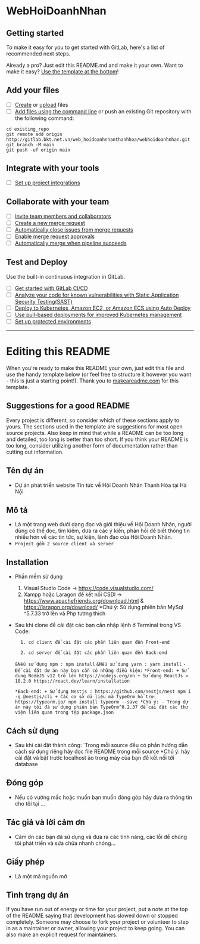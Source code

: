 # WebHoiDoanhNhan



## Getting started

To make it easy for you to get started with GitLab, here's a list of recommended next steps.

Already a pro? Just edit this README.md and make it your own. Want to make it easy? [Use the template at the bottom](#editing-this-readme)!

## Add your files

- [ ] [Create](https://docs.gitlab.com/ee/user/project/repository/web_editor.html#create-a-file) or [upload](https://docs.gitlab.com/ee/user/project/repository/web_editor.html#upload-a-file) files
- [ ] [Add files using the command line](https://docs.gitlab.com/ee/gitlab-basics/add-file.html#add-a-file-using-the-command-line) or push an existing Git repository with the following command:

```
cd existing_repo
git remote add origin http://gitlab.bkt.net.vn/web_hoidoanhnhanthanhhoa/webhoidoanhnhan.git
git branch -M main
git push -uf origin main
```

## Integrate with your tools

- [ ] [Set up project integrations](http://gitlab.bkt.net.vn/web_hoidoanhnhanthanhhoa/webhoidoanhnhan/-/settings/integrations)

## Collaborate with your team

- [ ] [Invite team members and collaborators](https://docs.gitlab.com/ee/user/project/members/)
- [ ] [Create a new merge request](https://docs.gitlab.com/ee/user/project/merge_requests/creating_merge_requests.html)
- [ ] [Automatically close issues from merge requests](https://docs.gitlab.com/ee/user/project/issues/managing_issues.html#closing-issues-automatically)
- [ ] [Enable merge request approvals](https://docs.gitlab.com/ee/user/project/merge_requests/approvals/)
- [ ] [Automatically merge when pipeline succeeds](https://docs.gitlab.com/ee/user/project/merge_requests/merge_when_pipeline_succeeds.html)

## Test and Deploy

Use the built-in continuous integration in GitLab.

- [ ] [Get started with GitLab CI/CD](https://docs.gitlab.com/ee/ci/quick_start/index.html)
- [ ] [Analyze your code for known vulnerabilities with Static Application Security Testing(SAST)](https://docs.gitlab.com/ee/user/application_security/sast/)
- [ ] [Deploy to Kubernetes, Amazon EC2, or Amazon ECS using Auto Deploy](https://docs.gitlab.com/ee/topics/autodevops/requirements.html)
- [ ] [Use pull-based deployments for improved Kubernetes management](https://docs.gitlab.com/ee/user/clusters/agent/)
- [ ] [Set up protected environments](https://docs.gitlab.com/ee/ci/environments/protected_environments.html)

***

# Editing this README

When you're ready to make this README your own, just edit this file and use the handy template below (or feel free to structure it however you want - this is just a starting point!). Thank you to [makeareadme.com](https://www.makeareadme.com/) for this template.

## Suggestions for a good README
Every project is different, so consider which of these sections apply to yours. The sections used in the template are suggestions for most open source projects. Also keep in mind that while a README can be too long and detailed, too long is better than too short. If you think your README is too long, consider utilizing another form of documentation rather than cutting out information.

## Tên dự án
- Dự án phát triển website Tin tức về Hội Doanh Nhân Thanh Hóa tại Hà Nội

## Mô tả
- Là một trang web dưới dạng đọc và giới thiệu về Hội Doanh Nhân, người dùng có thể đọc, tìm kiếm, đưa ra các ý kiến, phản hồi để biết thông tin nhiều hơn về các tin tức, sự kiện, lãnh đạo của Hội Doanh Nhân.
- `Project gồm 2 source client và server`


## Installation
- Phần mềm sử dụng 
    1.  Visual Studio Code  -> https://code.visualstudio.com/
    2.  Xampp hoặc Laragon để kết nối CSDl -> https://www.apachefriends.org/download.html 
                                                & https://laragon.org/download/
            *Chú ý: Sử dụng phiên bản MySql ^5.7.33 trở lên và Php tương thích
- Sau khi clone để cài đặt các bạn cần nhập lệnh ở Terminal trong VS Code:
    
        1. cd client để cài đặt các phần liên quan đến Front-end
    
        2. cd server để cài đặt các phần liên quan đến Back-end
    `&Nếu sử dụng npm : npm install`
    `&Nếu sử dụng yarn : yarn install`
`- Để cài đặt dự án này bạn cần có những điều kiện:`
    `*Front-end:
        + Sử dụng NodeJS v12 trở lên https://nodejs.org/en
        + Sử dụng ReactJs > 18.2.0 https://react.dev/learn/installation`
        
    `*Back-end:
        + Sử dụng Nestjs : https://github.com/nestjs/nest
            npm i -g @nestjs/cli
        + Các cơ sở dữ liệu mà TypeOrm hỗ trợ: https://typeorm.io/
            npm install typeorm --save
            *Chú ý: - Trong dự án này tôi đã sử dụng phiên bản TypeOrm^0.2.37 để cài đặt các thư viện liên quan
                        trong tệp package.json
    `
        
        

## Cách sử dụng
- Sau khi cài đặt thành công:
    `Trong mỗi source đều có phần hướng dẫn cách sử dụng riêng hãy đọc file README trong mỗi source
        *Chú ý: hãy cài đặt và bật trước localhost ảo trong máy của bạn để kết nối tới database
    


## Đóng góp
- Nếu có vướng mắc hoặc muốn bạn muốn đóng góp hãy đưa ra thông tin cho tôi tại ...

## Tác giả và lời cảm ơn
- Cảm ơn các bạn đã sử dụng và đưa ra các tính năng, các lỗi để chúng tôi phát triển và sửa chữa nhanh chóng...

## Giấy phép
- Là một mã nguồn mở

## Tình trạng dự án
If you have run out of energy or time for your project, put a note at the top of the README saying that development has slowed down or stopped completely. Someone may choose to fork your project or volunteer to step in as a maintainer or owner, allowing your project to keep going. You can also make an explicit request for maintainers.
